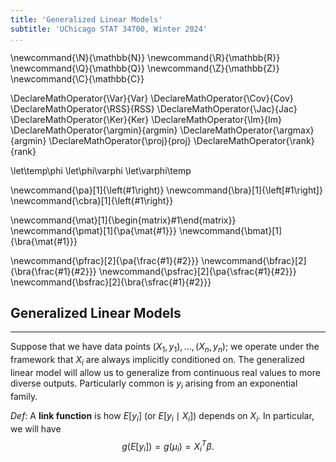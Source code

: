 ```yaml
---
title: 'Generalized Linear Models'
subtitle: 'UChicago STAT 34700, Winter 2024'
...
```


\newcommand{\N}{\mathbb{N}}
\newcommand{\R}{\mathbb{R}}
\newcommand{\Q}{\mathbb{Q}}
\newcommand{\Z}{\mathbb{Z}}
\newcommand{\C}{\mathbb{C}}

\DeclareMathOperator{\Var}{Var}
\DeclareMathOperator{\Cov}{Cov}
\DeclareMathOperator{\RSS}{RSS}
\DeclareMathOperator{\Jac}{Jac}
\DeclareMathOperator{\Ker}{Ker}
\DeclareMathOperator{\Im}{Im}
\DeclareMathOperator{\argmin}{argmin}
\DeclareMathOperator{\argmax}{argmin}
\DeclareMathOperator{\proj}{proj}
\DeclareMathOperator{\rank}{rank}

\let\temp\phi
\let\phi\varphi
\let\varphi\temp

\newcommand{\pa}[1]{\left(#1\right)}
\newcommand{\bra}[1]{\left[#1\right]}
\newcommand{\cbra}[1]{\left\{#1\right\}}

\newcommand{\mat}[1]{\begin{matrix}#1\end{matrix}}
\newcommand{\pmat}[1]{\pa{\mat{#1}}}
\newcommand{\bmat}[1]{\bra{\mat{#1}}}

\newcommand{\pfrac}[2]{\pa{\frac{#1}{#2}}}
\newcommand{\bfrac}[2]{\bra{\frac{#1}{#2}}}
\newcommand{\psfrac}[2]{\pa{\sfrac{#1}{#2}}}
\newcommand{\bsfrac}[2]{\bra{\sfrac{#1}{#2}}}

## Generalized Linear Models

-------

Suppose that we have data points $(X_1, y_1), \dots, (X_n, y_n)$; we operate under the framework that $X_i$ are always implicitly conditioned on. The generalized linear model will allow us to generalize from continuous real values to more diverse outputs. Particularly common is $y_i$ arising from an exponential family.

_Def_: A **link function** is how $E[y_i]$ (or $E[y_i \mid X_i]$) depends on $X_i$. In particular, we will have 
$$
    g(E[y_i]) = g(\mu_i) = X_i^T \beta.
$$ 
